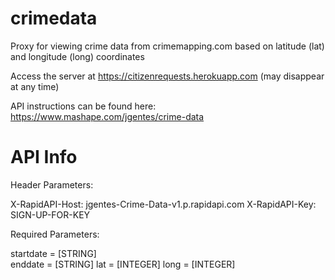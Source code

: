 crimedata
=========

Proxy for viewing crime data from crimemapping.com based on latitude (lat) and longitude (long) coordinates

Access the server at https://citizenrequests.herokuapp.com (may disappear at any time)

API instructions can be found here: https://www.mashape.com/jgentes/crime-data



API Info
===================

Header Parameters:

X-RapidAPI-Host: jgentes-Crime-Data-v1.p.rapidapi.com
X-RapidAPI-Key: SIGN-UP-FOR-KEY


Required Parameters:

startdate = [STRING]  
enddate = [STRING]
lat = [INTEGER]
long = [INTEGER]
